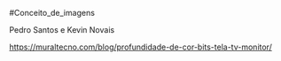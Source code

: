 #Conceito_de_imagens

Pedro Santos e Kevin Novais

https://muraltecno.com/blog/profundidade-de-cor-bits-tela-tv-monitor/
